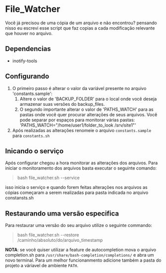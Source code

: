 # File_Watcher

Você já precisou de uma cópia de um arquivo e não encontrou? pensando nisso eu escrevi esse script que faz copias a cada modificação relevante que houver no arquivo.

## Dependencias
- inotify-tools

## Configurando

1. O primeiro passo é alterar o valor da variável presente no arquivo 'constants.sample':
    1. Altere o valor de 'BACKUP_FOLDER' para o local onde você deseja armazenar suas versões do backup_files.
    2. O segundo importante alterar o valor de 'PATHS_WATCH' para as pastas onde você quer procurar alterações de seus arquivos. Você pode separar por espaços para monitorar várias pastas: 'PATHS_WATCH="/home/user1/folder_to_look /srv/site1"'
2. Após realizadas as alterações renomeie o arquivo `constants.sample` para `constants.sh`

## Inicando o serviço
Após configurar chegou a hora monitorar as alterações dos arquivos. Para iniciar o monitoramento dos arquivos basta executar o seguinte comando:
> bash file_watcher.sh --service

isso inicia o serviço e quando forem feitas alterações nos arquivos as cópias começaram a serem realizadas para pasta indicada no arquivo constansts.sh 

## Restaurando uma versão especifica
Para restaurar uma versão do seu arquivo utilize o seguinte commando:
> bash file_watcher.sh --restore /caminho/absoluto/do/arquivo_timestamp

**NOTA**: se você quiser utilizar a feature de autocompletion mova o arquivo completion.sh para `/usr/share/bash-completion/completions/` e abra um novo terminal. Para um melhor funcionanmento adicione também a pasta do projeto a váriavel de ambiente `PATH`.